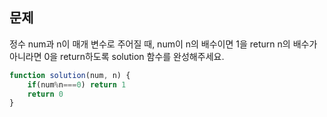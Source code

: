 ## 문제
정수 num과 n이 매개 변수로 주어질 때, num이 n의 배수이면 1을 return n의 배수가 아니라면 0을 return하도록 solution 함수를 완성해주세요.

```javascript
function solution(num, n) {
    if(num%n===0) return 1
    return 0
}
```